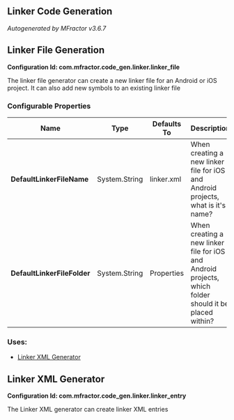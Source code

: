 ## Linker Code Generation
*Autogenerated by MFractor v3.6.7*
## Linker File Generation

**Configuration Id: com.mfractor.code_gen.linker.linker_file**

The linker file generator can create a new linker file for an Android or iOS project. It can also add new symbols to an existing linker file


### Configurable Properties

| Name | Type | Defaults To | Description |
|------|------|-------------|-------------|
| **DefaultLinkerFileName** | System.String | linker.xml | When creating a new linker file for iOS and Android projects, what is it's name? |
| **DefaultLinkerFileFolder** | System.String | Properties | When creating a new linker file for iOS and Android projects, which folder should it be placed within? |

### Uses:

 * [Linker XML Generator](/code-generation/linker.md#linker-xml-generator)


## Linker XML Generator

**Configuration Id: com.mfractor.code_gen.linker.linker_entry**

The Linker XML generator can create linker XML entries


